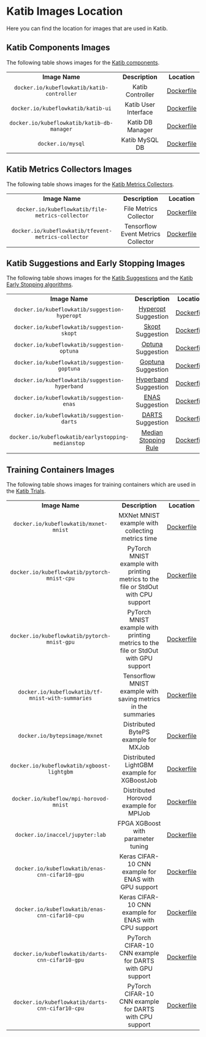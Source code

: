 # Katib Images Location

Here you can find the location for images that are used in Katib.

## Katib Components Images

The following table shows images for the
[Katib components](https://www.kubeflow.org/docs/components/katib/hyperparameter/#katib-components).

<table>
  <tbody>
    <tr align="center">
      <td>
        <b>Image Name</b>
      </td>
      <td>
        <b>Description</b>
      </td>
      <td>
        <b>Location</b>
      </td>
    </tr>
    <tr align="center">
      <td>
        <code>docker.io/kubeflowkatib/katib-controller</code>
      </td>
      <td>
        Katib Controller
      </td>
      <td>
        <a href="https://github.com/kubeflow/katib/tree/master/cmd/katib-controller/v1beta1/Dockerfile">Dockerfile</a>
      </td>
    </tr>
    <tr align="center">
      <td>
        <code>docker.io/kubeflowkatib/katib-ui</code>
      </td>
      <td>
        Katib User Interface
      </td>
      <td>
        <a href="https://github.com/kubeflow/katib/tree/master/cmd/ui/v1beta1/Dockerfile">Dockerfile</a>
      </td>
    </tr>
    <tr align="center">
      <td>
        <code>docker.io/kubeflowkatib/katib-db-manager</code>
      </td>
      <td>
        Katib DB Manager
      </td>
      <td>
        <a href="https://github.com/kubeflow/katib/tree/master/cmd/db-manager/v1beta1/Dockerfile">Dockerfile</a>
      </td>
    </tr>
    <tr align="center">
      <td>
        <code>docker.io/mysql</code>
      </td>
      <td>
        Katib MySQL DB
      </td>
      <td>
        <a href="https://github.com/docker-library/mysql/blob/c506174eab8ae160f56483e8d72410f8f1e1470f/8.0/Dockerfile.debian">Dockerfile</a>
      </td>
    </tr>
  </tbody>
</table>

## Katib Metrics Collectors Images

The following table shows images for the
[Katib Metrics Collectors](https://www.kubeflow.org/docs/components/katib/experiment/#metrics-collector).

<table>
  <tbody>
    <tr align="center">
      <td>
        <b>Image Name</b>
      </td>
      <td>
        <b>Description</b>
      </td>
      <td>
        <b>Location</b>
      </td>
    </tr>
    <tr align="center">
      <td>
        <code>docker.io/kubeflowkatib/file-metrics-collector</code>
      </td>
      <td>
        File Metrics Collector
      </td>
      <td>
        <a href="https://github.com/kubeflow/katib/blob/master/cmd/metricscollector/v1beta1/file-metricscollector/Dockerfile">Dockerfile</a>
      </td>
    </tr>
    <tr align="center">
      <td>
        <code>docker.io/kubeflowkatib/tfevent-metrics-collector</code>
      </td>
      <td>
        Tensorflow Event Metrics Collector
      </td>
      <td>
        <a href="https://github.com/kubeflow/katib/blob/master/cmd/metricscollector/v1beta1/tfevent-metricscollector/Dockerfile">Dockerfile</a>
      </td>
    </tr>
  </tbody>
</table>

## Katib Suggestions and Early Stopping Images

The following table shows images for the
[Katib Suggestions](https://www.kubeflow.org/docs/components/katib/experiment/#search-algorithms-in-detail)
and the [Katib Early Stopping algorithms](https://www.kubeflow.org/docs/components/katib/early-stopping/).

<table>
  <tbody>
    <tr align="center">
      <td>
        <b>Image Name</b>
      </td>
      <td>
        <b>Description</b>
      </td>
      <td>
        <b>Location</b>
      </td>
    </tr>
    <tr align="center">
      <td>
        <code>docker.io/kubeflowkatib/suggestion-hyperopt</code>
      </td>
      <td>
        <a href="https://github.com/hyperopt/hyperopt">Hyperopt</a> Suggestion
      </td>
      <td>
        <a href="https://github.com/kubeflow/katib/blob/master/cmd/suggestion/hyperopt/v1beta1/Dockerfile">Dockerfile</a>
      </td>
    </tr>
    <tr align="center">
      <td>
        <code>docker.io/kubeflowkatib/suggestion-skopt</code>
      </td>
      <td>
        <a href="https://github.com/scikit-optimize/scikit-optimize">Skopt</a> Suggestion
      </td>
      <td>
        <a href="https://github.com/kubeflow/katib/blob/master/cmd/suggestion/skopt/v1beta1/Dockerfile">Dockerfile</a>
      </td>
    </tr>
    <tr align="center">
      <td>
        <code>docker.io/kubeflowkatib/suggestion-optuna</code>
      </td>
      <td>
        <a href="https://github.com/optuna/optuna">Optuna</a> Suggestion
      </td>
      <td>
        <a href="https://github.com/kubeflow/katib/blob/master/cmd/suggestion/optuna/v1beta1/Dockerfile">Dockerfile</a>
      </td>
    </tr>
    <tr align="center">
      <td>
        <code>docker.io/kubeflowkatib/suggestion-goptuna</code>
      </td>
      <td>
        <a href="https://github.com/c-bata/goptuna">Goptuna</a> Suggestion
      </td>
      <td>
        <a href="https://github.com/kubeflow/katib/blob/master/cmd/suggestion/goptuna/v1beta1/Dockerfile">Dockerfile</a>
      </td>
    </tr>
    <tr align="center">
      <td>
        <code>docker.io/kubeflowkatib/suggestion-hyperband</code>
      </td>
      <td>
        <a href="https://www.kubeflow.org/docs/components/katib/experiment/#hyperband">Hyperband</a> Suggestion
      </td>
      <td>
        <a href="https://github.com/kubeflow/katib/blob/master/cmd/suggestion/hyperband/v1beta1/Dockerfile">Dockerfile</a>
      </td>
    </tr>
    <tr align="center">
      <td>
        <code>docker.io/kubeflowkatib/suggestion-enas</code>
      </td>
      <td>
        <a href="https://www.kubeflow.org/docs/components/katib/experiment/#enas">ENAS</a> Suggestion
      </td>
      <td>
        <a href="https://github.com/kubeflow/katib/blob/master/cmd/suggestion/nas/enas/v1beta1/Dockerfile">Dockerfile</a>
      </td>
    </tr>
    <tr align="center">
      <td>
        <code>docker.io/kubeflowkatib/suggestion-darts</code>
      </td>
      <td>
        <a href="https://www.kubeflow.org/docs/components/katib/experiment/#differentiable-architecture-search-darts">DARTS</a> Suggestion
      </td>
      <td>
        <a href="https://github.com/kubeflow/katib/blob/master/cmd/suggestion/nas/darts/v1beta1/Dockerfile">Dockerfile</a>
      </td>
    </tr>
    <tr align="center">
      <td>
        <code>docker.io/kubeflowkatib/earlystopping-medianstop</code>
      </td>
      <td>
        <a href="https://www.kubeflow.org/docs/components/katib/early-stopping/#median-stopping-rule">Median Stopping Rule</a>
      </td>
      <td>
        <a href="https://github.com/kubeflow/katib/blob/master/cmd/earlystopping/medianstop/v1beta1/Dockerfile">Dockerfile</a>
      </td>
    </tr>
  </tbody>
</table>

## Training Containers Images

The following table shows images for training containers which are used in the
[Katib Trials](https://www.kubeflow.org/docs/components/katib/experiment/#packaging-your-training-code-in-a-container-image).

<table>
  <tbody>
    <tr align="center">
      <td>
        <b>Image Name</b>
      </td>
      <td>
        <b>Description</b>
      </td>
      <td>
        <b>Location</b>
      </td>
    </tr>
    <tr align="center">
      <td>
        <code>docker.io/kubeflowkatib/mxnet-mnist</code>
      </td>
      <td>
        MXNet MNIST example with collecting metrics time
      </td>
      <td>
        <a href="https://github.com/kubeflow/katib/blob/master/examples/v1beta1/trial-images/mxnet-mnist/Dockerfile">Dockerfile</a>
      </td>
    </tr>
    <tr align="center">
      <td>
        <code>docker.io/kubeflowkatib/pytorch-mnist-cpu</code>
      </td>
      <td>
        PyTorch MNIST example with printing metrics to the file or StdOut with CPU support
      </td>
      <td>
        <a href="https://github.com/kubeflow/katib/blob/master/examples/v1beta1/trial-images/pytorch-mnist/Dockerfile.cpu">Dockerfile</a>
      </td>
    </tr>
    <tr align="center">
      <td>
        <code>docker.io/kubeflowkatib/pytorch-mnist-gpu</code>
      </td>
      <td>
        PyTorch MNIST example with printing metrics to the file or StdOut with GPU support
      </td>
      <td>
        <a href="https://github.com/kubeflow/katib/blob/master/examples/v1beta1/trial-images/pytorch-mnist/Dockerfile.gpu">Dockerfile</a>
      </td>
    </tr>
    <tr align="center">
      <td>
        <code>docker.io/kubeflowkatib/tf-mnist-with-summaries</code>
      </td>
      <td>
        Tensorflow MNIST example with saving metrics in the summaries
      </td>
      <td>
        <a href="https://github.com/kubeflow/katib/blob/master/examples/v1beta1/trial-images/tf-mnist-with-summaries/Dockerfile">Dockerfile</a>
      </td>
    </tr>
    <tr align="center">
      <td>
        <code>docker.io/bytepsimage/mxnet</code>
      </td>
      <td>
        Distributed BytePS example for MXJob
      </td>
      <td>
        <a href="https://github.com/bytedance/byteps/blob/v0.2.5/docker/Dockerfile">Dockerfile</a>
      </td>
    </tr>
    <tr align="center">
      <td>
        <code>docker.io/kubeflowkatib/xgboost-lightgbm</code>
      </td>
      <td>
        Distributed LightGBM example for XGBoostJob
      </td>
      <td>
        <a href="https://github.com/kubeflow/xgboost-operator/blob/9c8c97d0125a8156f12b8ef5b93f99e709fb57ea/config/samples/lightgbm-dist/Dockerfile">Dockerfile</a>
      </td>
    </tr>
    <tr align="center">
      <td>
        <code>docker.io/kubeflow/mpi-horovod-mnist</code>
      </td>
      <td>
        Distributed Horovod example for MPIJob
      </td>
      <td>
        <a href="https://github.com/kubeflow/mpi-operator/blob/947d396a9caf70d3c94bf587d5e5da32b70f0f53/examples/horovod/Dockerfile.cpu">Dockerfile</a>
      </td>
    </tr>
    <tr align="center">
      <td>
        <code>docker.io/inaccel/jupyter:lab</code>
      </td>
      <td>
        FPGA XGBoost with parameter tuning
      </td>
      <td>
        <a href="https://github.com/inaccel/jupyter/blob/master/lab/Dockerfile">Dockerfile</a>
      </td>
    </tr>
    <tr align="center">
      <td>
        <code>docker.io/kubeflowkatib/enas-cnn-cifar10-gpu</code>
      </td>
      <td>
        Keras CIFAR-10 CNN example for ENAS with GPU support
      </td>
      <td>
        <a href="https://github.com/kubeflow/katib/blob/master/examples/v1beta1/trial-images/enas-cnn-cifar10/Dockerfile.gpu">Dockerfile</a>
      </td>
    </tr>
    <tr align="center">
      <td>
        <code>docker.io/kubeflowkatib/enas-cnn-cifar10-cpu</code>
      </td>
      <td>
        Keras CIFAR-10 CNN example for ENAS with CPU support
      </td>
      <td>
        <a href="https://github.com/kubeflow/katib/blob/master/examples/v1beta1/trial-images/enas-cnn-cifar10/Dockerfile.cpu">Dockerfile</a>
      </td>
    </tr>
    <tr align="center">
      <td>
        <code>docker.io/kubeflowkatib/darts-cnn-cifar10-gpu</code>
      </td>
      <td>
        PyTorch CIFAR-10 CNN example for DARTS with GPU support
      </td>
      <td>
        <a href="https://github.com/kubeflow/katib/blob/master/examples/v1beta1/trial-images/darts-cnn-cifar10/Dockerfile.gpu">Dockerfile</a>
      </td>
    </tr>
    <tr align="center">
      <td>
        <code>docker.io/kubeflowkatib/darts-cnn-cifar10-cpu</code>
      </td>
      <td>
        PyTorch CIFAR-10 CNN example for DARTS with CPU support
      </td>
      <td>
        <a href="https://github.com/kubeflow/katib/blob/master/examples/v1beta1/trial-images/darts-cnn-cifar10/Dockerfile.cpu">Dockerfile</a>
      </td>
    </tr>
</table>
